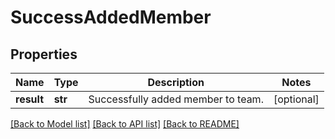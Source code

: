 # SuccessAddedMember

## Properties
Name | Type | Description | Notes
------------ | ------------- | ------------- | -------------
**result** | **str** | Successfully added member to team. | [optional] 

[[Back to Model list]](../README.md#documentation-for-models) [[Back to API list]](../README.md#documentation-for-api-endpoints) [[Back to README]](../README.md)

